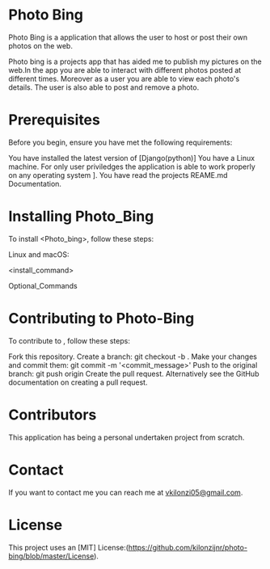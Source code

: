 # Photo Bing

Photo Bing is a application that allows the user to host or post their own photos on the web.

Photo bing is a projects app that has aided me to publish my pictures on the web.In the app you are able to interact with different photos posted at different times. Moreover as a user you are able to view each photo's details. The user is also able to post and remove a photo.

# Prerequisites
Before you begin, ensure you have met the following requirements:

You have installed the latest version of [Django(python)]
You have a Linux machine. For only user priviledges the application is able to work properly on any operating system ].
You have read the projects REAME.md Documentation.

# Installing Photo_Bing
To install <Photo_bing>, follow these steps:

Linux and macOS:

<install_command>

Optional_Commands

# Contributing to Photo-Bing

To contribute to <photo-bingb>, follow these steps:

Fork this repository.
Create a branch: git checkout -b <ft-comments>.
Make your changes and commit them: git commit -m '<commit_message>'
Push to the original branch: git push origin <ft-comment>
Create the pull request.
Alternatively see the GitHub documentation on creating a pull request.

# Contributors
This application has being a personal undertaken project from scratch.

# Contact
If you want to contact me you can reach me at vkilonzi05@gmail.com.

# License
This project uses an [MIT] License:(https://github.com/kilonzijnr/photo-bing/blob/master/License).